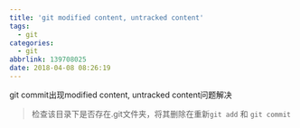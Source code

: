 ```yaml
---
title: 'git modified content, untracked content'
tags:
  - git
categories:
  - git
abbrlink: 139708025
date: 2018-04-08 08:26:19
---
```


git commit出现modified content, untracked content问题解决
<!-- more -->


> 检查该目录下是否存在.git文件夹，将其删除在重新`git add` 和 `git commit `